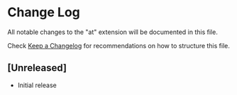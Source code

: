 # Change Log
All notable changes to the "at" extension will be documented in this file.

Check [Keep a Changelog](http://keepachangelog.com/) for recommendations on how to structure this file.

## [Unreleased]
- Initial release